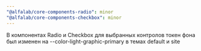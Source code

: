 ```yaml
---
"@alfalab/core-components-radio": minor
"@alfalab/core-components-checkbox": minor
---
```


В компонентах Radio и Checkbox для выбранных контролов токен фона был изменен на --color-light-graphic-primary в темах default и site
